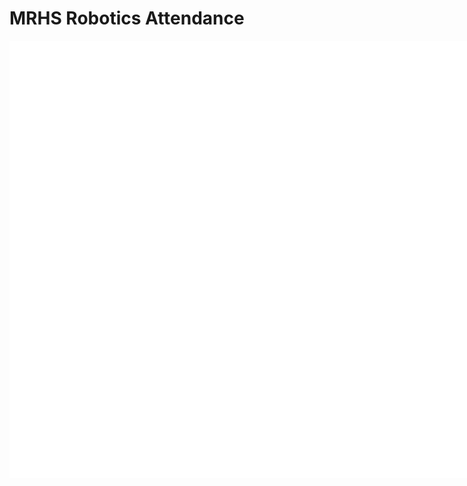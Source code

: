 # MRHS Robotics Attendance

<iframe id="forum_embed"
  allowtransparency="true"
  style="background: #FFFFFF;"
  src="javascript:void(0)"
  scrolling="no"
  frameborder="0"
  width="900"
  height="700">
</iframe>
<script type="text/javascript">
  document.getElementById('forum_embed').src =
     'https://app.smartsheet.com/b/home?lx=-2gVUY6l-O4Kh2jst4eAbA';
</script> 

